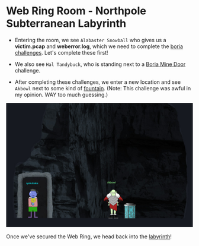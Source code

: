 # Web Ring Room - Northpole Subterranean Labyrinth

- Entering the room, we see `Alabaster Snowball` who gives us a  **victim.pcap** and **weberror.log**, which we need to complete the [boria challenges](boriaChallenges/README.md).  Let's complete these first!

- We also see `Hal Tandybuck`, who is standing next to a [Boria Mine Door](boriaminedoor/REAMDE.md) challenge.

- After completing these challenges, we enter a new location and see `Akbowl` next to some kind of [fountain](glamtarielsfountain/README.md). (Note: This challenge was awful in my opinion. WAY too much guessing.)

![](../../resources/screenshots/loc-web-fountain.png)

Once we've secured the Web Ring, we head back into the [labyrinth](../../2-northpole/2-labyrinth.md)!